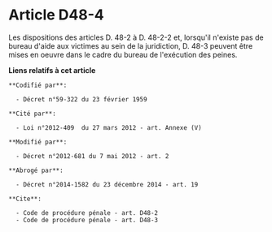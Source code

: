 # Article D48-4

Les dispositions des articles D. 48-2 à D. 48-2-2 et, lorsqu'il n'existe pas de bureau d'aide aux victimes au sein de la
juridiction, D. 48-3 peuvent être mises en oeuvre dans le cadre du bureau de l'exécution des peines.

**Liens relatifs à cet article**

	**Codifié par**:

	  - Décret n°59-322 du 23 février 1959

	**Cité par**:

	  - Loi n°2012-409  du 27 mars 2012 - art. Annexe (V)

	**Modifié par**:

	  - Décret n°2012-681 du 7 mai 2012 - art. 2

	**Abrogé par**:

	  - Décret n°2014-1582 du 23 décembre 2014 - art. 19

	**Cite**:

	  - Code de procédure pénale - art. D48-2
	  - Code de procédure pénale - art. D48-3
